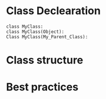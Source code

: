 # Class Declearation

    class MyClass:
    class MyClass(Object):
    Class MyClass(My_Parent_Class): 

# Class structure 

# Best practices
